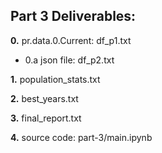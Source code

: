 ## Part 3 Deliverables:
**0.** pr.data.0.Current: df_p1.txt
- 0.a json file: df_p2.txt

**1.** population_stats.txt

**2.** best_years.txt

**3.** final_report.txt

**4.** source code: part-3/main.ipynb